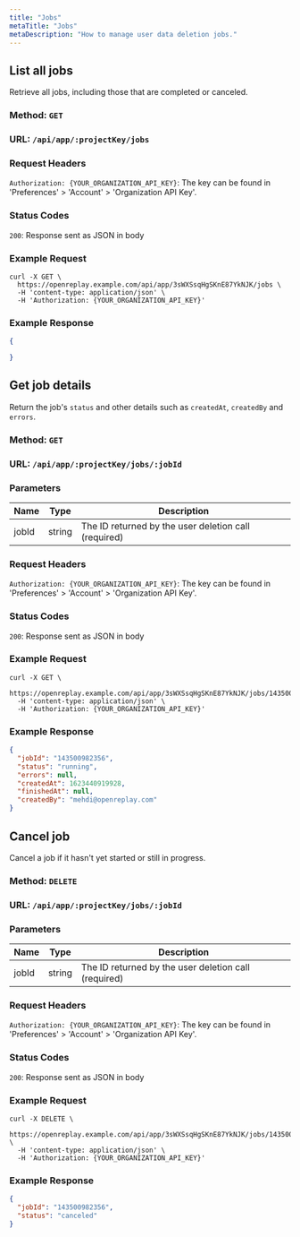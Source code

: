```yaml
---
title: "Jobs"
metaTitle: "Jobs"
metaDescription: "How to manage user data deletion jobs."
---
```


## List all jobs

Retrieve all jobs, including those that are completed or canceled.

### Method: `GET`

### URL: `/api/app/:projectKey/jobs`

### Request Headers

`Authorization: {YOUR_ORGANIZATION_API_KEY}`: The key can be found in 'Preferences' > 'Account' > 'Organization API Key'.

### Status Codes

`200`: Response sent as JSON in body

### Example Request

```curl
curl -X GET \
  https://openreplay.example.com/api/app/3sWXSsqHgSKnE87YkNJK/jobs \
  -H 'content-type: application/json' \
  -H 'Authorization: {YOUR_ORGANIZATION_API_KEY}'
```

### Example Response

```json
{

}
```

## Get job details

Return the job's `status` and other details such as `createdAt`, `createdBy` and `errors`.

### Method: `GET`

### URL: `/api/app/:projectKey/jobs/:jobId`

### Parameters

| Name | Type | Description |
|----------|-------------|-------------|
| jobId | string | The ID returned by the user deletion call (required) |

### Request Headers

`Authorization: {YOUR_ORGANIZATION_API_KEY}`: The key can be found in 'Preferences' > 'Account' > 'Organization API Key'.

### Status Codes

`200`: Response sent as JSON in body

### Example Request

```curl
curl -X GET \
  https://openreplay.example.com/api/app/3sWXSsqHgSKnE87YkNJK/jobs/143500982356\
  -H 'content-type: application/json' \
  -H 'Authorization: {YOUR_ORGANIZATION_API_KEY}'
```

### Example Response

```json
{
  "jobId": "143500982356",
  "status": "running",
  "errors": null,
  "createdAt": 1623440919928,
  "finishedAt": null,
  "createdBy": "mehdi@openreplay.com"
}
```

## Cancel job

Cancel a job if it hasn't yet started or still in progress.

### Method: `DELETE`

### URL: `/api/app/:projectKey/jobs/:jobId`

### Parameters

| Name | Type | Description |
|----------|-------------|-------------|
| jobId | string | The ID returned by the user deletion call (required) |

### Request Headers

`Authorization: {YOUR_ORGANIZATION_API_KEY}`: The key can be found in 'Preferences' > 'Account' > 'Organization API Key'.

### Status Codes

`200`: Response sent as JSON in body

### Example Request

```curl
curl -X DELETE \
  https://openreplay.example.com/api/app/3sWXSsqHgSKnE87YkNJK/jobs/143500982356 \
  -H 'content-type: application/json' \
  -H 'Authorization: {YOUR_ORGANIZATION_API_KEY}'
```

### Example Response

```json
{
  "jobId": "143500982356",
  "status": "canceled"
}
```
